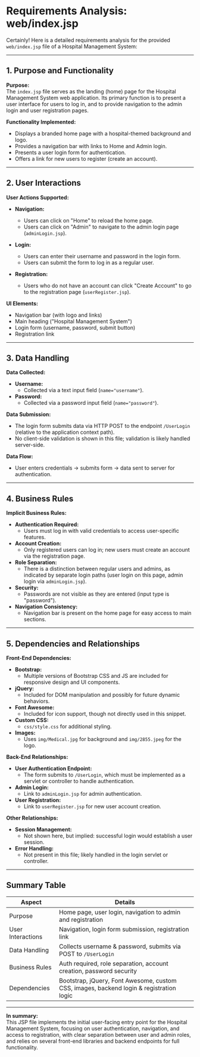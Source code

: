 # Requirements Analysis: web/index.jsp

Certainly! Here is a detailed requirements analysis for the provided `web/index.jsp` file of a Hospital Management System:

---

## 1. Purpose and Functionality

**Purpose:**  
The `index.jsp` file serves as the landing (home) page for the Hospital Management System web application. Its primary function is to present a user interface for users to log in, and to provide navigation to the admin login and user registration pages.

**Functionality Implemented:**
- Displays a branded home page with a hospital-themed background and logo.
- Provides a navigation bar with links to Home and Admin login.
- Presents a user login form for authentication.
- Offers a link for new users to register (create an account).

---

## 2. User Interactions

**User Actions Supported:**
- **Navigation:**  
  - Users can click on "Home" to reload the home page.
  - Users can click on "Admin" to navigate to the admin login page (`adminLogin.jsp`).

- **Login:**  
  - Users can enter their username and password in the login form.
  - Users can submit the form to log in as a regular user.

- **Registration:**  
  - Users who do not have an account can click "Create Account" to go to the registration page (`userRegister.jsp`).

**UI Elements:**
- Navigation bar (with logo and links)
- Main heading ("Hospital Management System")
- Login form (username, password, submit button)
- Registration link

---

## 3. Data Handling

**Data Collected:**
- **Username:**  
  - Collected via a text input field (`name="username"`).
- **Password:**  
  - Collected via a password input field (`name="password"`).

**Data Submission:**
- The login form submits data via HTTP POST to the endpoint `/UserLogin` (relative to the application context path).
- No client-side validation is shown in this file; validation is likely handled server-side.

**Data Flow:**
- User enters credentials → submits form → data sent to server for authentication.

---

## 4. Business Rules

**Implicit Business Rules:**
- **Authentication Required:**  
  - Users must log in with valid credentials to access user-specific features.
- **Account Creation:**  
  - Only registered users can log in; new users must create an account via the registration page.
- **Role Separation:**  
  - There is a distinction between regular users and admins, as indicated by separate login paths (user login on this page, admin login via `adminLogin.jsp`).
- **Security:**  
  - Passwords are not visible as they are entered (input type is "password").
- **Navigation Consistency:**  
  - Navigation bar is present on the home page for easy access to main sections.

---

## 5. Dependencies and Relationships

**Front-End Dependencies:**
- **Bootstrap:**  
  - Multiple versions of Bootstrap CSS and JS are included for responsive design and UI components.
- **jQuery:**  
  - Included for DOM manipulation and possibly for future dynamic behaviors.
- **Font Awesome:**  
  - Included for icon support, though not directly used in this snippet.
- **Custom CSS:**  
  - `css/style.css` for additional styling.
- **Images:**  
  - Uses `img/Medical.jpg` for background and `img/2855.jpeg` for the logo.

**Back-End Relationships:**
- **User Authentication Endpoint:**  
  - The form submits to `/UserLogin`, which must be implemented as a servlet or controller to handle authentication.
- **Admin Login:**  
  - Link to `adminLogin.jsp` for admin authentication.
- **User Registration:**  
  - Link to `userRegister.jsp` for new user account creation.

**Other Relationships:**
- **Session Management:**  
  - Not shown here, but implied: successful login would establish a user session.
- **Error Handling:**  
  - Not present in this file; likely handled in the login servlet or controller.

---

## Summary Table

| Aspect            | Details                                                                                 |
|-------------------|----------------------------------------------------------------------------------------|
| Purpose           | Home page, user login, navigation to admin and registration                            |
| User Interactions | Navigation, login form submission, registration link                                   |
| Data Handling     | Collects username & password, submits via POST to `/UserLogin`                         |
| Business Rules    | Auth required, role separation, account creation, password security                    |
| Dependencies      | Bootstrap, jQuery, Font Awesome, custom CSS, images, backend login & registration logic|

---

**In summary:**  
This JSP file implements the initial user-facing entry point for the Hospital Management System, focusing on user authentication, navigation, and access to registration, with clear separation between user and admin roles, and relies on several front-end libraries and backend endpoints for full functionality.
